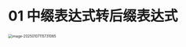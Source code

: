 # 01 中缀表达式转后缀表达式

<img src="https://cvp.oss-cn-shanghai.aliyuncs.com/202501071157125.png" alt="image-20250107115731065" style="zoom:50%;" />